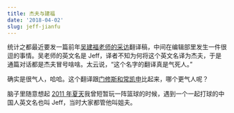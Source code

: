 ```yaml
---
title: 杰夫与建福
date: '2018-04-02'
slug: jeff-jianfu
---
```


统计之都最近要发一篇前年[吴建福老师的采访](https://projecteuclid.org/euclid.ss/1484816590)翻译稿，中间在编辑部里发生一件很逗的事情。吴老师的英文名是 Jeff，译者不知为何将这个英文名译为杰夫，于是通篇对话都是杰夫冒号啥啥。太云说，“这个名字的翻译真是气死人。”

确实是很气人，哈哈。这个翻译跟[门修斯和常凯申](https://www.liechi.org/cn/2017/03/translation/)比起来，哪个更气人呢？

脑子里随意想起 [2011 年夏天](/cn/2011/07/exams-done/)我曾短暂玩一阵篮球的时候，遇到一个一起打球的中国人英文名也叫 Jeff，当时大家都管他叫姐夫。
